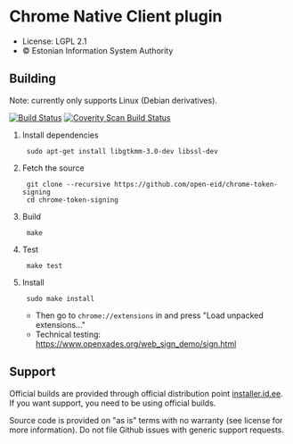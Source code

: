 # Chrome Native Client plugin

 * License: LGPL 2.1
 * &copy; Estonian Information System Authority

## Building
Note: currently only supports Linux (Debian derivatives).

[![Build Status](https://travis-ci.org/open-eid/chrome-token-signing.svg?branch=master)](https://travis-ci.org/open-eid/chrome-token-signing)
[![Coverity Scan Build Status](https://scan.coverity.com/projects/2449/badge.svg)](https://scan.coverity.com/projects/2449)

1. Install dependencies

        sudo apt-get install libgtkmm-3.0-dev libssl-dev

2. Fetch the source

        git clone --recursive https://github.com/open-eid/chrome-token-signing
        cd chrome-token-signing
3. Build

        make

4. Test

        make test

5. Install

        sudo make install

    * Then go to `chrome://extensions` in and press "Load unpacked extensions..."
    * Technical testing: https://www.openxades.org/web_sign_demo/sign.html

## Support
Official builds are provided through official distribution point [installer.id.ee](https://installer.id.ee). If you want support, you need to be using official builds.

Source code is provided on "as is" terms with no warranty (see license for more information). Do not file Github issues with generic support requests.
